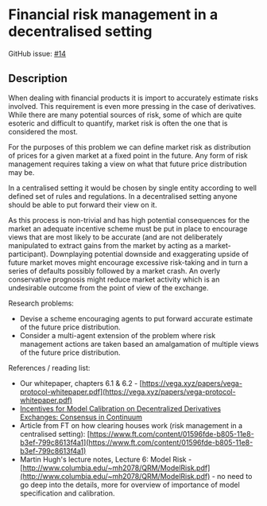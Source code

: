 # Financial risk management in a decentralised setting

GitHub issue: [#14](https://github.com/vegaprotocol/research/issues/14)

## Description

When dealing with financial products it is import to accurately estimate risks involved. This requirement is even more pressing in the case of derivatives. While there are many potential sources of risk, some of which are quite esoteric and difficult to quantify, market risk is often the one that is considered the most.

For the purposes of this problem we can define market risk as distribution of prices for a given market at a fixed point in the future. Any form of risk management requires taking a view on what that future price distribution may be.

In a centralised setting it would be chosen by single entity according to well defined set of rules and regulations. In a decentralised setting anyone should be able to put forward their view on it.

As this process is non-trivial and has high potential consequences for the market an adequate incentive scheme must be put in place to encourage views that are most likely to be accurate (and are not deliberately manipulated to extract gains from the market by acting as a market-participant). Downplaying potential downside and exaggerating upside of future market moves might encourage excessive risk-taking and in turn a series of defaults possibly followed by a market crash. An overly conservative prognosis might reduce market activity which is an undesirable outcome from the point of view of the exchange.

Research problems:

- Devise a scheme encouraging agents to put forward accurate estimate of the future price distribution.
- Consider a multi-agent extension of the problem where risk management actions are taken based an amalgamation of multiple views of the future price distribution.

References / reading list:

- Our whitepaper, chapters 6.1 & 6.2 - [https://vega.xyz/papers/vega-protocol-whitepaper.pdf](https://vega.xyz/papers/vega-protocol-whitepaper.pdf)
- [Incentives for Model Calibration on Decentralized Derivatives Exchanges: Consensus in Continuum](https://papers.ssrn.com/sol3/papers.cfm?abstract_id=3534272)
- Article from FT on how clearing houses work (risk management in a centralised setting): [https://www.ft.com/content/01596fde-b805-11e8-b3ef-799c8613f4a1](https://www.ft.com/content/01596fde-b805-11e8-b3ef-799c8613f4a1)
- Martin Hugh's lecture notes, Lecture 6: Model Risk - [http://www.columbia.edu/~mh2078/QRM/ModelRisk.pdf](http://www.columbia.edu/~mh2078/QRM/ModelRisk.pdf) - no need to go deep into the details, more for overview of importance of model specification and calibration.
